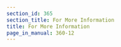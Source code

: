 ```yaml
---
section_id: 365
section_title: For More Information
title: For More Information
page_in_manual: 360-12
---
```

